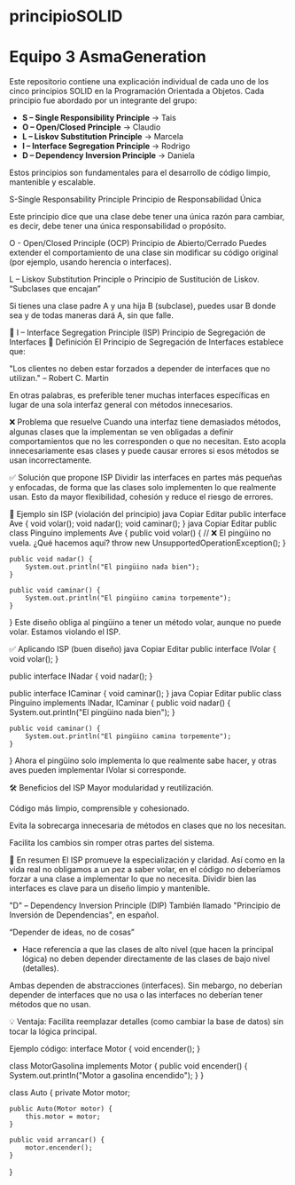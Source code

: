 # principioSOLID

# Equipo 3 AsmaGeneration
 
Este repositorio contiene una explicación individual de cada uno de los cinco principios SOLID en la Programación Orientada a Objetos. Cada principio fue abordado por un integrante del grupo:
 
- **S – Single Responsibility Principle** → Tais
- **O – Open/Closed Principle** → Claudio
- **L – Liskov Substitution Principle** → Marcela
- **I – Interface Segregation Principle** → Rodrigo
- **D – Dependency Inversion Principle** → Daniela
 
Estos principios son fundamentales para el desarrollo de código limpio, mantenible y escalable.

S-Single Responsability Principle
Principio de Responsabilidad Única

Este principio dice que una clase debe tener una única razón para cambiar, es decir, debe tener una única responsabilidad o propósito.

O - Open/Closed Principle (OCP)
Principio de Abierto/Cerrado
Puedes extender el comportamiento de una clase sin modificar su código original (por ejemplo, usando herencia o interfaces).

L – Liskov Substitution Principle o Principio de Sustitución de Liskov.
“Subclases que encajan”

Si tienes una clase padre A y una hija B (subclase), puedes usar B donde sea y de todas maneras dará A, sin que falle.

🧩 I – Interface Segregation Principle (ISP)
Principio de Segregación de Interfaces
📜 Definición
El Principio de Segregación de Interfaces establece que:

"Los clientes no deben estar forzados a depender de interfaces que no utilizan."
– Robert C. Martin

En otras palabras, es preferible tener muchas interfaces específicas en lugar de una sola interfaz general con métodos innecesarios.

❌ Problema que resuelve
Cuando una interfaz tiene demasiados métodos, algunas clases que la implementan se ven obligadas a definir comportamientos que no les corresponden o que no necesitan. Esto acopla innecesariamente esas clases y puede causar errores si esos métodos se usan incorrectamente.

✅ Solución que propone ISP
Dividir las interfaces en partes más pequeñas y enfocadas, de forma que las clases solo implementen lo que realmente usan. Esto da mayor flexibilidad, cohesión y reduce el riesgo de errores.

🧪 Ejemplo sin ISP (violación del principio)
java
Copiar
Editar
public interface Ave {
    void volar();
    void nadar();
    void caminar();
}
java
Copiar
Editar
public class Pinguino implements Ave {
    public void volar() {
        // ❌ El pingüino no vuela. ¿Qué hacemos aquí?
        throw new UnsupportedOperationException();
    }

    public void nadar() {
        System.out.println("El pingüino nada bien");
    }

    public void caminar() {
        System.out.println("El pingüino camina torpemente");
    }
}
Este diseño obliga al pingüino a tener un método volar, aunque no puede volar. Estamos violando el ISP.

✅ Aplicando ISP (buen diseño)
java
Copiar
Editar
public interface IVolar {
    void volar();
}

public interface INadar {
    void nadar();
}

public interface ICaminar {
    void caminar();
}
java
Copiar
Editar
public class Pinguino implements INadar, ICaminar {
    public void nadar() {
        System.out.println("El pingüino nada bien");
    }

    public void caminar() {
        System.out.println("El pingüino camina torpemente");
    }
}
Ahora el pingüino solo implementa lo que realmente sabe hacer, y otras aves pueden implementar IVolar si corresponde.

🛠️ Beneficios del ISP
Mayor modularidad y reutilización.

Código más limpio, comprensible y cohesionado.

Evita la sobrecarga innecesaria de métodos en clases que no los necesitan.

Facilita los cambios sin romper otras partes del sistema.

📌 En resumen
El ISP promueve la especialización y claridad. Así como en la vida real no obligamos a un pez a saber volar, en el código no deberíamos forzar a una clase a implementar lo que no necesita. Dividir bien las interfaces es clave para un diseño limpio y mantenible.

"D" – Dependency Inversion Principle (DIP)
También llamado "Principio de Inversión de Dependencias", en español.

“Depender de ideas, no de cosas”
* Hace referencia a que las clases de alto nivel (que hacen la principal lógica) no deben depender directamente de las clases de bajo nivel (detalles). 

Ambas dependen de abstracciones (interfaces). Sin mebargo, no deberían depender de interfaces que no usa o las interfaces no deberían tener métodos que no usan.

💡 Ventaja: Facilita reemplazar detalles (como cambiar la base de datos) sin tocar la lógica principal.

Ejemplo código:
interface Motor {
    void encender();
}

class MotorGasolina implements Motor {
    public void encender() {
        System.out.println("Motor a gasolina encendido");
    }
}

class Auto {
    private Motor motor;

    public Auto(Motor motor) {
        this.motor = motor;
    }

    public void arrancar() {
        motor.encender();
    }
}